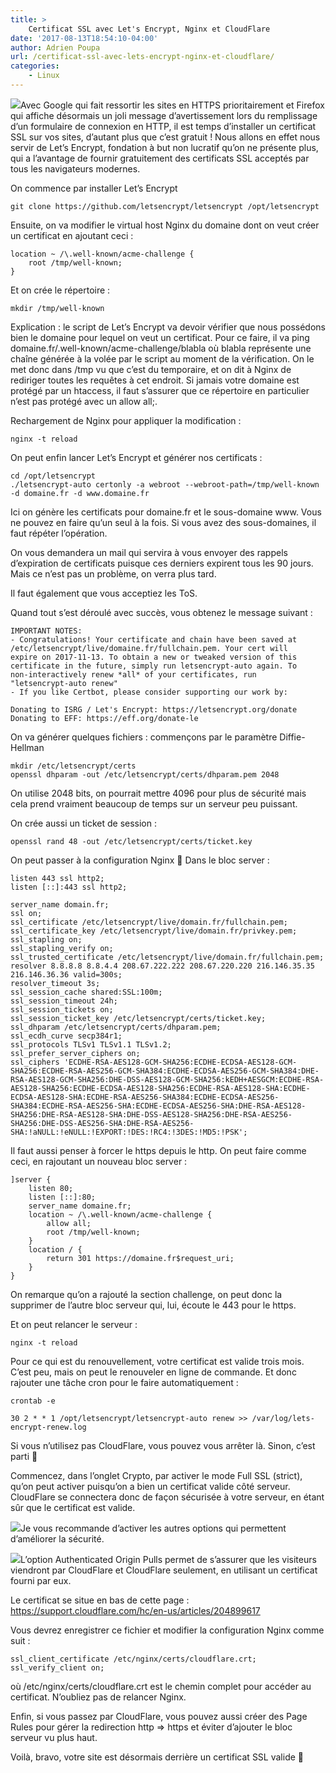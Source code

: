 ```yaml
---
title: >
    Certificat SSL avec Let's Encrypt, Nginx et CloudFlare
date: '2017-08-13T18:54:10-04:00'
author: Adrien Poupa
url: /certificat-ssl-avec-lets-encrypt-nginx-et-cloudflare/
categories:
    - Linux
---
```


![](https://cdn.poupa.net/uploads/2017/08/le-logo-twitter-300x300.png)Avec Google qui fait ressortir les sites en HTTPS prioritairement et Firefox qui affiche désormais un joli message d’avertissement lors du remplissage d’un formulaire de connexion en HTTP, il est temps d’installer un certificat SSL sur vos sites, d’autant plus que c’est gratuit ! Nous allons en effet nous servir de Let’s Encrypt, fondation à but non lucratif qu’on ne présente plus, qui a l’avantage de fournir gratuitement des certificats SSL acceptés par tous les navigateurs modernes.

On commence par installer Let’s Encrypt

```
git clone https://github.com/letsencrypt/letsencrypt /opt/letsencrypt
```

Ensuite, on va modifier le virtual host Nginx du domaine dont on veut créer un certificat en ajoutant ceci :

```
location ~ /\.well-known/acme-challenge {
    root /tmp/well-known;
}
```

Et on crée le répertoire :

```
mkdir /tmp/well-known
```

Explication : le script de Let’s Encrypt va devoir vérifier que nous possédons bien le domaine pour lequel on veut un certificat. Pour ce faire, il va ping domaine.fr/.well-known/acme-challenge/blabla où blabla représente une chaîne générée à la volée par le script au moment de la vérification. On le met donc dans /tmp vu que c’est du temporaire, et on dit à Nginx de rediriger toutes les requêtes à cet endroit. Si jamais votre domaine est protégé par un htaccess, il faut s’assurer que ce répertoire en particulier n’est pas protégé avec un allow all;.

Rechargement de Nginx pour appliquer la modification :

```
nginx -t reload
```

On peut enfin lancer Let’s Encrypt et générer nos certificats :

```
cd /opt/letsencrypt
./letsencrypt-auto certonly -a webroot --webroot-path=/tmp/well-known -d domaine.fr -d www.domaine.fr
```

Ici on génère les certificats pour domaine.fr et le sous-domaine www. Vous ne pouvez en faire qu’un seul à la fois. Si vous avez des sous-domaines, il faut répéter l’opération.

On vous demandera un mail qui servira à vous envoyer des rappels d’expiration de certificats puisque ces derniers expirent tous les 90 jours. Mais ce n’est pas un problème, on verra plus tard.

Il faut également que vous acceptiez les ToS.

Quand tout s’est déroulé avec succès, vous obtenez le message suivant :

```
IMPORTANT NOTES:
- Congratulations! Your certificate and chain have been saved at
/etc/letsencrypt/live/domaine.fr/fullchain.pem. Your cert will
expire on 2017-11-13. To obtain a new or tweaked version of this
certificate in the future, simply run letsencrypt-auto again. To
non-interactively renew *all* of your certificates, run
"letsencrypt-auto renew"
- If you like Certbot, please consider supporting our work by:

Donating to ISRG / Let's Encrypt: https://letsencrypt.org/donate
Donating to EFF: https://eff.org/donate-le
```

On va générer quelques fichiers : commençons par le paramètre Diffie-Hellman

```
mkdir /etc/letsencrypt/certs
openssl dhparam -out /etc/letsencrypt/certs/dhparam.pem 2048
```

On utilise 2048 bits, on pourrait mettre 4096 pour plus de sécurité mais cela prend vraiment beaucoup de temps sur un serveur peu puissant.

On crée aussi un ticket de session :

```
openssl rand 48 -out /etc/letsencrypt/certs/ticket.key
```

On peut passer à la configuration Nginx 🙂 Dans le bloc server :

```
listen 443 ssl http2;
listen [::]:443 ssl http2;

server_name domain.fr;
ssl on;
ssl_certificate /etc/letsencrypt/live/domain.fr/fullchain.pem;
ssl_certificate_key /etc/letsencrypt/live/domain.fr/privkey.pem;
ssl_stapling on;
ssl_stapling_verify on;
ssl_trusted_certificate /etc/letsencrypt/live/domain.fr/fullchain.pem;
resolver 8.8.8.8 8.8.4.4 208.67.222.222 208.67.220.220 216.146.35.35 216.146.36.36 valid=300s;
resolver_timeout 3s;
ssl_session_cache shared:SSL:100m;
ssl_session_timeout 24h;
ssl_session_tickets on;
ssl_session_ticket_key /etc/letsencrypt/certs/ticket.key;
ssl_dhparam /etc/letsencrypt/certs/dhparam.pem;
ssl_ecdh_curve secp384r1;
ssl_protocols TLSv1 TLSv1.1 TLSv1.2;
ssl_prefer_server_ciphers on;
ssl_ciphers 'ECDHE-RSA-AES128-GCM-SHA256:ECDHE-ECDSA-AES128-GCM-SHA256:ECDHE-RSA-AES256-GCM-SHA384:ECDHE-ECDSA-AES256-GCM-SHA384:DHE-RSA-AES128-GCM-SHA256:DHE-DSS-AES128-GCM-SHA256:kEDH+AESGCM:ECDHE-RSA-AES128-SHA256:ECDHE-ECDSA-AES128-SHA256:ECDHE-RSA-AES128-SHA:ECDHE-ECDSA-AES128-SHA:ECDHE-RSA-AES256-SHA384:ECDHE-ECDSA-AES256-SHA384:ECDHE-RSA-AES256-SHA:ECDHE-ECDSA-AES256-SHA:DHE-RSA-AES128-SHA256:DHE-RSA-AES128-SHA:DHE-DSS-AES128-SHA256:DHE-RSA-AES256-SHA256:DHE-DSS-AES256-SHA:DHE-RSA-AES256-SHA:!aNULL:!eNULL:!EXPORT:!DES:!RC4:!3DES:!MD5:!PSK';
```

Il faut aussi penser à forcer le https depuis le http. On peut faire comme ceci, en rajoutant un nouveau bloc server :

```
]server {
    listen 80;
    listen [::]:80;
    server_name domaine.fr;
    location ~ /\.well-known/acme-challenge {
        allow all;
        root /tmp/well-known;
    }
    location / {
        return 301 https://domaine.fr$request_uri;
    }
}
```

On remarque qu’on a rajouté la section challenge, on peut donc la supprimer de l’autre bloc serveur qui, lui, écoute le 443 pour le https.

Et on peut relancer le serveur :

```
nginx -t reload
```

Pour ce qui est du renouvellement, votre certificat est valide trois mois. C’est peu, mais on peut le renouveler en ligne de commande. Et donc rajouter une tâche cron pour le faire automatiquement :

```
crontab -e

30 2 * * 1 /opt/letsencrypt/letsencrypt-auto renew >> /var/log/lets-encrypt-renew.log
```

Si vous n’utilisez pas CloudFlare, vous pouvez vous arrêter là. Sinon, c’est parti 🙂

Commencez, dans l’onglet Crypto, par activer le mode Full SSL (strict), qu’on peut activer puisqu’on a bien un certificat valide côté serveur. CloudFlare se connectera donc de façon sécurisée à votre serveur, en étant sûr que le certificat est valide.

![](https://cdn.poupa.net/uploads/2017/08/crypto1.png)Je vous recommande d’activer les autres options qui permettent d’améliorer la sécurité.

![](https://cdn.poupa.net/uploads/2017/08/crypto2-628x1024.png)L’option Authenticated Origin Pulls permet de s’assurer que les visiteurs viendront par CloudFlare et CloudFlare seulement, en utilisant un certificat fourni par eux.

Le certificat se situe en bas de cette page : https://support.cloudflare.com/hc/en-us/articles/204899617

Vous devrez enregistrer ce fichier et modifier la configuration Nginx comme suit :

```
ssl_client_certificate /etc/nginx/certs/cloudflare.crt;
ssl_verify_client on;
```

où /etc/nginx/certs/cloudflare.crt est le chemin complet pour accéder au certificat. N’oubliez pas de relancer Nginx.

Enfin, si vous passez par CloudFlare, vous pouvez aussi créer des Page Rules pour gérer la redirection http =&gt; https et éviter d’ajouter le bloc serveur vu plus haut.

Voilà, bravo, votre site est désormais derrière un certificat SSL valide 🙂